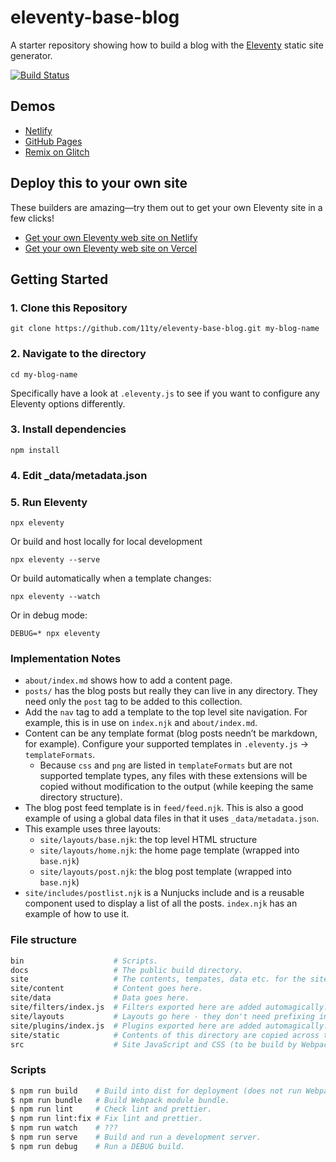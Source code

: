 # eleventy-base-blog

A starter repository showing how to build a blog with the [Eleventy](https://github.com/11ty/eleventy) static site generator.

[![Build Status](https://travis-ci.org/11ty/eleventy-base-blog.svg?branch=master)](https://travis-ci.org/11ty/eleventy-base-blog)

## Demos

- [Netlify](https://eleventy-base-blog.netlify.com/)
- [GitHub Pages](https://11ty.github.io/eleventy-base-blog/)
- [Remix on Glitch](https://glitch.com/~11ty-eleventy-base-blog)

## Deploy this to your own site

These builders are amazing—try them out to get your own Eleventy site in a few clicks!

- [Get your own Eleventy web site on Netlify](https://app.netlify.com/start/deploy?repository=https://github.com/11ty/eleventy-base-blog)
- [Get your own Eleventy web site on Vercel](https://vercel.com/import/project?template=11ty%2Feleventy-base-blog)

## Getting Started

### 1. Clone this Repository

```
git clone https://github.com/11ty/eleventy-base-blog.git my-blog-name
```

### 2. Navigate to the directory

```
cd my-blog-name
```

Specifically have a look at `.eleventy.js` to see if you want to configure any Eleventy options differently.

### 3. Install dependencies

```
npm install
```

### 4. Edit \_data/metadata.json

### 5. Run Eleventy

```
npx eleventy
```

Or build and host locally for local development

```
npx eleventy --serve
```

Or build automatically when a template changes:

```
npx eleventy --watch
```

Or in debug mode:

```
DEBUG=* npx eleventy
```

### Implementation Notes

- `about/index.md` shows how to add a content page.
- `posts/` has the blog posts but really they can live in any directory. They need only the `post` tag to be added to this collection.
- Add the `nav` tag to add a template to the top level site navigation. For example, this is in use on `index.njk` and `about/index.md`.
- Content can be any template format (blog posts needn’t be markdown, for example). Configure your supported templates in `.eleventy.js` -> `templateFormats`.
  - Because `css` and `png` are listed in `templateFormats` but are not supported template types, any files with these extensions will be copied without modification to the output (while keeping the same directory structure).
- The blog post feed template is in `feed/feed.njk`. This is also a good example of using a global data files in that it uses `_data/metadata.json`.
- This example uses three layouts:
  - `site/layouts/base.njk`: the top level HTML structure
  - `site/layouts/home.njk`: the home page template (wrapped into `base.njk`)
  - `site/layouts/post.njk`: the blog post template (wrapped into `base.njk`)
- `site/includes/postlist.njk` is a Nunjucks include and is a reusable component used to display a list of all the posts. `index.njk` has an example of how to use it.

### File structure

```bash
bin                    # Scripts.
docs                   # The public build directory.
site                   # The contents, tempates, data etc. for the site.
site/content           # Content goes here.
site/data              # Data goes here.
site/filters/index.js  # Filters exported here are added automagically.
site/layouts           # Layouts go here - they don't need prefixing in source files.
site/plugins/index.js  # Plugins exported here are added automagically.
site/static            # Contents of this directory are copied across to the site intact.
src                    # Site JavaScript and CSS (to be build by Webpack).
```

### Scripts

```bash
$ npm run build    # Build into dist for deployment (does not run Webpack).
$ npm run bundle   # Build Webpack module bundle.
$ npm run lint     # Check lint and prettier.
$ npm run lint:fix # Fix lint and prettier.
$ npm run watch    # ???
$ npm run serve    # Build and run a development server.
$ npm run debug    # Run a DEBUG build.
```
